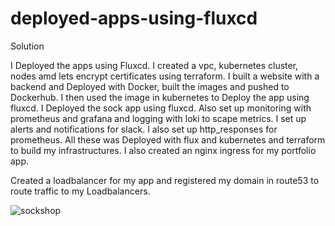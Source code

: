 # deployed-apps-using-fluxcd
Solution

I Deployed the apps using Fluxcd.
I created a vpc, kubernetes cluster, nodes amd lets encrypt certificates using terraform.
I built a website with a backend and Deployed with Docker, built the images and pushed to Dockerhub.
I then used the image in kubernetes to Deploy the app using fluxcd. 
I Deployed the sock app using fluxcd.
Also set up monitoring with prometheus and grafana and logging with loki to scape metrics.
I set up alerts and notifications for slack. I also set up http_responses for prometheus.
All these was Deployed with flux and kubernetes and terraform to build my infrastructures.
I also created an nginx ingress for my portfolio app.

Created a loadbalancer for my app and registered my domain in route53 to route traffic to my Loadbalancers.


![sockshop](https://github.com/gladysgodwin/deployed-apps-using-fluxcd/assets/99274632/90c512ee-7979-4618-9eb3-57df1d35dd10)
